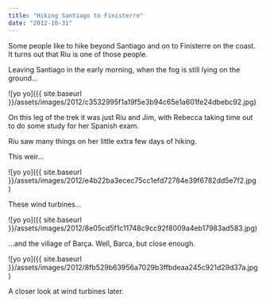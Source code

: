 ```yaml
---
title: "Hiking Santiago to Finisterre"
date: "2012-10-31"
---
```


Some people like to hike beyond Santiago and on to Finisterre on the coast. It turns out that Riu is one of those people.

Leaving Santiago in the early morning, when the fog is still lying on the ground…

![yo yo]({{ site.baseurl }}/assets/images/2012/c3532995f1a19f5e3b94c65e1a601fe24dbebc92.jpg)

On this leg of the trek it was just Riu and Jim, with Rebecca taking time out to do some study for her Spanish exam.

Riu saw many things on her little extra few days of hiking.

This weir…

![yo yo]({{ site.baseurl }}/assets/images/2012/e4b22ba3ecec75cc1efd72784e39f6782dd5e7f2.jpg)

These wind turbines…

![yo yo]({{ site.baseurl }}/assets/images/2012/8e05cd5f1c11748c9cc92f8009a4eb17983ad583.jpg)

…and the village of Barça. Well, Barca, but close enough.

![yo yo]({{ site.baseurl }}/assets/images/2012/8fb529b63956a7029b3ffbdeaa245c921d29d37a.jpg)

A closer look at wind turbines later.
